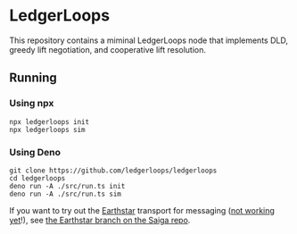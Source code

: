 # LedgerLoops

This repository contains a miminal LedgerLoops node that implements DLD, greedy lift negotiation, and cooperative lift resolution.

## Running
### Using npx
```
npx ledgerloops init
npx ledgerloops sim
```

### Using Deno
```
git clone https://github.com/ledgerloops/ledgerloops
cd ledgerloops
deno run -A ./src/run.ts init
deno run -A ./src/run.ts sim
```

If you want to try out the [Earthstar](https://earthstar-project.org/) transport for messaging ([not working yet](https://github.com/ledgerloops/saiga/issues/1)!),
see [the Earthstar branch on the Saiga repo](https://github.com/ledgerloops/saiga/tree/earthstar).
